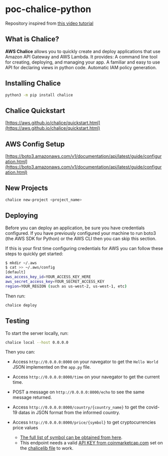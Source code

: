 # poc-chalice-python

Repository inspired from [this video tutorial](https://www.youtube.com/watch?v=r60-90Stb2o&ab_channel=DevOpsJourney)

## What is Chalice?

**AWS Chalice** allows you to quickly create and deploy applications that use Amazon API Gateway and AWS Lambda. It provides: A command line tool for creating, deploying, and managing your app. A familiar and easy to use API for declaring views in python code. Automatic IAM policy generation.

## Installing Chalice

```bash
python3 -m pip install chalice
```

## Chalice Quickstart

[https://aws.github.io/chalice/quickstart.html](https://aws.github.io/chalice/quickstart.html)

## AWS Config Setup

[https://boto3.amazonaws.com/v1/documentation/api/latest/guide/configuration.html](https://boto3.amazonaws.com/v1/documentation/api/latest/guide/configuration.html)

## New Projects

```bash
chalice new-project <project_name>
```

## Deploying

Before you can deploy an application, be sure you have credentials configured. If you have previously configured your machine to run boto3 (the AWS SDK for Python) or the AWS CLI then you can skip this section.

If this is your first time configuring credentials for AWS you can follow these steps to quickly get started:

```bash
$ mkdir ~/.aws
$ cat >> ~/.aws/config
[default]
aws_access_key_id=YOUR_ACCESS_KEY_HERE
aws_secret_access_key=YOUR_SECRET_ACCESS_KEY
region=YOUR_REGION (such as us-west-2, us-west-1, etc)
```

Then run:

```bash
chalice deploy
```

## Testing

To start the server locally, run:

```bash
chalice local --host 0.0.0.0
```

Then you can:

- Access `http://0.0.0.0:8000` on your navegator to get the `Hello World` JSON implemented on the `app.py` file.

- Access `http://0.0.0.0:8000/time` on your navegator to get the current time.

- POST a message on `http://0.0.0.0:8000/echo` to see the same message returned.

- Access `http://0.0.0.0:8000/country/{country_name}` to get the covid-19 datas in JSON format from the informed country.

- Access `http://0.0.0.0:8000/price/{symbol}` to get cryptocurrencies price values 
  - [The full list of symbol can be obtained from here](https://coinmarketcap.com/api/documentation/v1/#section/Standards-and-Conventions).
  - This endpoint needs a valid [API KEY from coinmarketcap.com](https://coinmarketcap.com/api/documentation/v1/#section/Introduction) set on the [chalicelib file](https://github.com/GuillaumeFalourd/poc-chalice-python/blob/main/chalicelib/__init__.py) to work.
